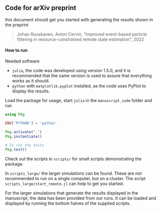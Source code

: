 ## Code for arXiv preprint

this document should get you started with generating the results shown in the preprint

> Johan Ruuskanen, Anton Cervin, "Improved event-based particle filtering in resource-constrained remote state estimation", 2022

#### How to run

Needed software

* `julia`, the code was developed using version 1.5.0, and it is recommended that the same version is used to assure that everything works as it should.
* `python` with `matplotlib.pyplot` installed, as the code uses PyPlot to display the results. 

Load the package for usage, start `julia` in the `manuscript_code` folder and run

```julia
using Pkg

ENV['PYTHON'] = 'python'

Pkg.activate(".")
Pkg.instantiate()

# To run the tests
Pkg.test()
```

Check out the scripts in `scripts/` for small scripts demonstrating the package. 

In `scripts_large/` the larger simulations can be found. These are not recommended to run on a single computer, but on a cluster. The script `scripts_large/start_remote.jl` can help to get you started.

For the larger simulations that generate the results displayed in the manuscript, the data has been provided from our runs. It can be loaded and displayed by running the bottom halves of the supplied scripts.
